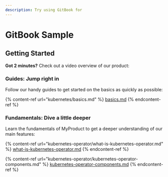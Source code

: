 ```yaml
---
description: Try using GitBook for
---
```


# GitBook Sample



## Getting Started

**Got 2 minutes?** Check out a video overview of our product:

### Guides: Jump right in

Follow our handy guides to get started on the basics as quickly as possible:

{% content-ref url="kubernetes/basics.md" %}
[basics.md](kubernetes/basics.md)
{% endcontent-ref %}

### Fundamentals: Dive a little deeper

Learn the fundamentals of MyProduct to get a deeper understanding of our main features:

{% content-ref url="kubernetes-operator/what-is-kubernetes-operator.md" %}
[what-is-kubernetes-operator.md](kubernetes-operator/what-is-kubernetes-operator.md)
{% endcontent-ref %}

{% content-ref url="kubernetes-operator/kubernetes-operator-components.md" %}
[kubernetes-operator-components.md](kubernetes-operator/kubernetes-operator-components.md)
{% endcontent-ref %}
